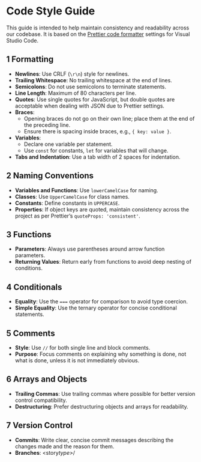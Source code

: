 # Code Style Guide

This guide is intended to help maintain consistency and readability across our codebase. It is based on the [Prettier code formatter](https://prettier.io/) settings for Visual Studio Code.

## 1 Formatting

- **Newlines**: Use CRLF (`\r\n`) style for newlines.
- **Trailing Whitespace**: No trailing whitespace at the end of lines.
- **Semicolons**: Do not use semicolons to terminate statements.
- **Line Length**: Maximum of 80 characters per line.
- **Quotes**: Use single quotes for JavaScript, but double quotes are acceptable when dealing with JSON due to Prettier settings.
- **Braces**:
  - Opening braces do not go on their own line; place them at the end of the preceding line.
  - Ensure there is spacing inside braces, e.g., `{ key: value }`.
- **Variables**:
  - Declare one variable per statement.
  - Use `const` for constants, `let` for variables that will change.
- **Tabs and Indentation**: Use a tab width of 2 spaces for indentation.

## 2 Naming Conventions

- **Variables and Functions**: Use `lowerCamelCase` for naming.
- **Classes**: Use `UpperCamelCase` for class names.
- **Constants**: Define constants in `UPPERCASE`.
- **Properties**: If object keys are quoted, maintain consistency across the project as per Prettier’s `quoteProps: 'consistent'`.

## 3 Functions

- **Parameters**: Always use parentheses around arrow function parameters.
- **Returning Values**: Return early from functions to avoid deep nesting of conditions.

## 4 Conditionals

- **Equality**: Use the `===` operator for comparison to avoid type coercion.
- **Simple Equality**: Use the ternary operator for concise conditional statements.

## 5 Comments

- **Style**: Use `//` for both single line and block comments.
- **Purpose**: Focus comments on explaining why something is done, not what is done, unless it is not immediately obvious.

## 6 Arrays and Objects

- **Trailing Commas**: Use trailing commas where possible for better version control compatibility.
- **Destructuring**: Prefer destructuring objects and arrays for readability.

## 7 Version Control

- **Commits**: Write clear, concise commit messages describing the changes made and the reason for them.
- **Branches**: <story*type>*<issueNumber>/<description>
